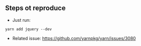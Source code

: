Steps ot reproduce
---

- Just run:

```
yarn add jquery --dev
```

- Related issue: https://github.com/yarnpkg/yarn/issues/3080
